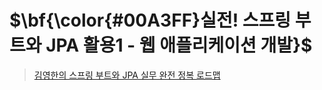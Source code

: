 # $\bf{\color{#00A3FF}실전! 스프링 부트와 JPA 활용1 - 웹 애플리케이션 개발}$
>[김영한의 스프링 부트와 JPA 실무 완전 정복 로드맵](https://www.inflearn.com/roadmaps/149)
